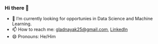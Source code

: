 ### Hi there 👋

<!--
**gborn/gborn** is a ✨ _special_ ✨ repository because its `README.md` (this file) appears on your GitHub profile.
Here are some ideas to get you started:
-->

- 🔭 I’m currently looking for opportunies in Data Science and Machine Learning.
- 📫 How to reach me: [gladnayak25@gmail.com](gladnayak25@gmail.com), [LinkedIn](www.linkedin.com/gladnayak)
- 😄 Pronouns: He/Him

